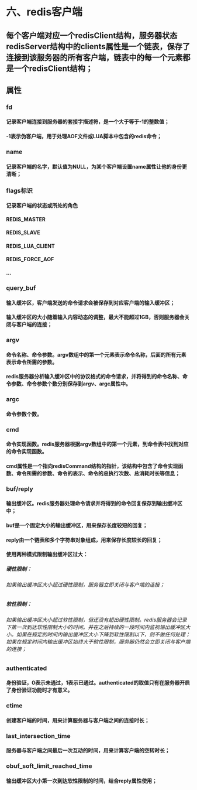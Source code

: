 # 六、redis客户端


## 每个客户端对应一个redisClient结构，服务器状态redisServer结构中的clients属性是一个链表，保存了连接到该服务器的所有客户端，链表中的每一个元素都是一个redisClient结构；


## 属性


### fd


#### 记录客户端连接到服务器的套接字描述符，是一个大于等于-1的整数值；


#### -1表示伪客户端，用于处理AOF文件或LUA脚本中包含的redis命令；


### name


#### 记录客户端的名字，默认值为NULL，为某个客户端设置name属性让他的身份更清晰；


### flags标识


#### 记录客户端的状态或所处的角色


#### REDIS_MASTER


#### REDIS_SLAVE


#### REDIS_LUA_CLIENT


#### REDIS_FORCE_AOF


#### ...


### query_buf


#### 输入缓冲区，客户端发送的命令请求会被保存到对应客户端的输入缓冲区；


#### 输入缓冲区的大小随着输入内容动态的调整，最大不能超过1GB，否则服务器会关闭与客户端的连接；


### argv


#### 命令名称、命令参数。argv数组中的第一个元素表示命令名称，后面的所有元素表示命令所需的参数。


#### redis服务器分析输入缓冲区中的协议格式的命令请求，并将得到的命令名称、命令参数、命令参数个数分别保存到argv、argc属性中。


### argc


#### 命令参数个数。


### cmd


#### 命令实现函数。redis服务器根据argv数组中的第一个元素，到命令表中找到对应的命令实现函数。


#### cmd属性是一个指向redisCommand结构的指针，该结构中包含了命令实现函数、命令所需的参数、命令的表示、命令的总执行次数、总消耗时长等信息；


### buf/reply


#### 输出缓冲区。redis服务器处理命令请求并将得到的命令回复保存到输出缓冲区中；


#### buf是一个固定大小的输出缓冲区，用来保存长度较短的回复；


#### reply由一个链表和多个字符串对象组成，用来保存长度较长的回复；


#### 使用两种模式限制输出缓冲区过大：


##### 硬性限制：


###### 如果输出缓冲区大小超过硬性限制，服务器立即关闭与客户端的连接；


##### 软性限制：


###### 如果输出缓冲区大小超过软性限制，但还没有超出硬性限制。redis服务器会记录下第一次到达软性限制大小的时间。并在之后持续的一段时间内监视输出缓冲区大小。如果在规定的时间内输出缓冲区大小下降到软性限制以下，则不做任何处理；如果在规定时间内输出缓冲区始终大于软性限制，服务器仍然会立即关闭与客户端的连接；


### authenticated


#### 身份验证，0表示未通过，1表示已通过。authenticated的取值只有在服务器开启了身份验证功能时才有意义。


### ctime


#### 创建客户端的时间，用来计算服务器与客户端之间的连接时长；


### last_intersection_time


#### 服务器与客户端之间最后一次互动的时间，用来计算客户端的空转时长；


### obuf_soft_limit_reached_time


#### 输出缓冲区大小第一次到达软性限制的时间，结合reply属性使用；

